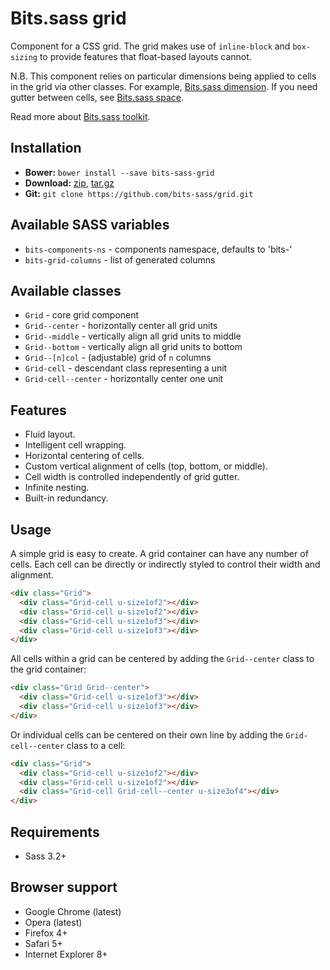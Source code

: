 # Bits.sass grid

Component for a CSS grid. The grid makes use of `inline-block` and
`box-sizing` to provide features that float-based layouts cannot.

N.B. This component relies on particular dimensions being applied to cells in
the grid via other classes. For example, [Bits.sass dimension](https://github.com/bits-sass/utils-dimension).
If you need gutter between cells, see [Bits.sass space](https://github.com/bits-sass/utils-space).

Read more about [Bits.sass toolkit](https://github.com/bits-sass/bits.sass).

## Installation

* __Bower:__ `bower install --save bits-sass-grid`
* __Download:__ [zip](https://github.com/bits-sass/grid/zipball/master), [tar.gz](https://github.com/bits-sass/grid/tarball/master)
* __Git:__ `git clone https://github.com/bits-sass/grid.git`

## Available SASS variables

* `bits-components-ns` - components namespace, defaults to 'bits-'
* `bits-grid-columns` - list of generated columns

## Available classes

* `Grid` - core grid component
* `Grid--center` - horizontally center all grid units
* `Grid--middle` - vertically align all grid units to middle
* `Grid--bottom` - vertically align all grid units to bottom
* `Grid--[n]col` - (adjustable) grid of `n` columns
* `Grid-cell` - descendant class representing a unit
* `Grid-cell--center` - horizontally center one unit

## Features

* Fluid layout.
* Intelligent cell wrapping.
* Horizontal centering of cells.
* Custom vertical alignment of cells (top, bottom, or middle).
* Cell width is controlled independently of grid gutter.
* Infinite nesting.
* Built-in redundancy.

## Usage

A simple grid is easy to create. A grid container can have any number of cells.
Each cell can be directly or indirectly styled to control their width and
alignment.

```html
<div class="Grid">
  <div class="Grid-cell u-size1of2"></div>
  <div class="Grid-cell u-size1of2"></div>
  <div class="Grid-cell u-size1of3"></div>
  <div class="Grid-cell u-size1of3"></div>
</div>
```

All cells within a grid can be centered by adding the `Grid--center` class to
the grid container:

```html
<div class="Grid Grid--center">
  <div class="Grid-cell u-size1of3"></div>
  <div class="Grid-cell u-size1of3"></div>
</div>
```

Or individual cells can be centered on their own line by adding the
`Grid-cell--center` class to a cell:

```html
<div class="Grid">
  <div class="Grid-cell u-size1of2"></div>
  <div class="Grid-cell u-size1of2"></div>
  <div class="Grid-cell Grid-cell--center u-size3of4"></div>
</div>
```

## Requirements

* Sass 3.2+

## Browser support

* Google Chrome (latest)
* Opera (latest)
* Firefox 4+
* Safari 5+
* Internet Explorer 8+
